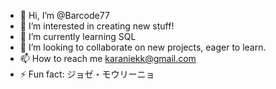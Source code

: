 - 👋 Hi, I’m @Barcode77
- 👀 I’m interested in creating new stuff! 
- 🌱 I’m currently learning SQL 
- 💞️ I’m looking to collaborate on new projects, eager to learn.
- 📫 How to reach me karaniekk@gmail.com
- ⚡ Fun fact: ジョゼ・モウリーニョ

<!---
Barcode77/Barcode77 is a ✨ special ✨ repository because its `README.md` (this file) appears on your GitHub profile.
You can click the Preview link to take a look at your changes.
--->

